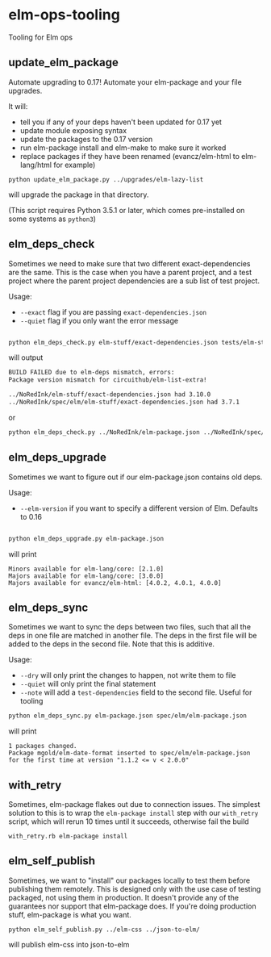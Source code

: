 # elm-ops-tooling
Tooling for Elm ops

## update_elm_package

Automate upgrading to 0.17! Automate your elm-package and your file upgrades.

It will:

- tell you if any of your deps haven't been updated for 0.17 yet
- update module exposing syntax
- update the packages to the 0.17 version
- run elm-package install and elm-make to make sure it worked
- replace packages if they have been renamed (evancz/elm-html to elm-lang/html for example)


```
python update_elm_package.py ../upgrades/elm-lazy-list
```

will upgrade the package in that directory.

(This script requires Python 3.5.1 or later, which comes pre-installed on some systems as `python3`)

## elm_deps_check

Sometimes we need to make sure that two different exact-dependencies are the same. This is the case when you have a parent project, and a test project where the parent project dependencies are a sub list of test project.

Usage:

- `--exact` flag if you are passing `exact-dependencies.json`
- `--quiet` flag if you only want the error message

```bash

python elm_deps_check.py elm-stuff/exact-dependencies.json tests/elm-stuff/exact-dependencies.json --exact

```

will output

```bash
BUILD FAILED due to elm-deps mismatch, errors:
Package version mismatch for circuithub/elm-list-extra!

../NoRedInk/elm-stuff/exact-dependencies.json had 3.10.0
../NoRedInk/spec/elm/elm-stuff/exact-dependencies.json had 3.7.1
```

or

```bash
python elm_deps_check.py ../NoRedInk/elm-package.json ../NoRedInk/spec/elm/elm-package.json --quiet
```

## elm_deps_upgrade

Sometimes we want to figure out if our elm-package.json contains old deps.

Usage:

- `--elm-version` if you want to specify a different version of Elm. Defaults to 0.16

```bash

python elm_deps_upgrade.py elm-package.json

```

will print

```
Minors available for elm-lang/core: [2.1.0]
Majors available for elm-lang/core: [3.0.0]
Majors available for evancz/elm-html: [4.0.2, 4.0.1, 4.0.0]

```

## elm_deps_sync

Sometimes we want to sync the deps between two files, such that all the deps in one file are matched in another file.
The deps in the first file will be added to the deps in the second file. Note that this is additive.

Usage:

- `--dry` will only print the changes to happen, not write them to file
- `--quiet` will only print the final statement
- `--note` will add a `test-dependencies` field to the second file. Useful for tooling

```bash
python elm_deps_sync.py elm-package.json spec/elm/elm-package.json
```

will print

```
1 packages changed.
Package mgold/elm-date-format inserted to spec/elm/elm-package.json for the first time at version "1.1.2 <= v < 2.0.0"
```

## with_retry

Sometimes, elm-package flakes out due to connection issues. The simplest solution to this is to wrap the `elm-package install` step with our `with_retry` script, which will rerun 10 times until it succeeds, otherwise fail the build

```
with_retry.rb elm-package install
```


## elm_self_publish

Sometimes, we want to "install" our packages locally to test them before publishing them remotely. This is designed only with the use case of testing packaged, not using them in production. It doesn't provide any of the guarantees nor support that elm-package does. If you're doing production stuff, elm-package is what you want.


```
python elm_self_publish.py ../elm-css ../json-to-elm/
```

will publish elm-css into json-to-elm



